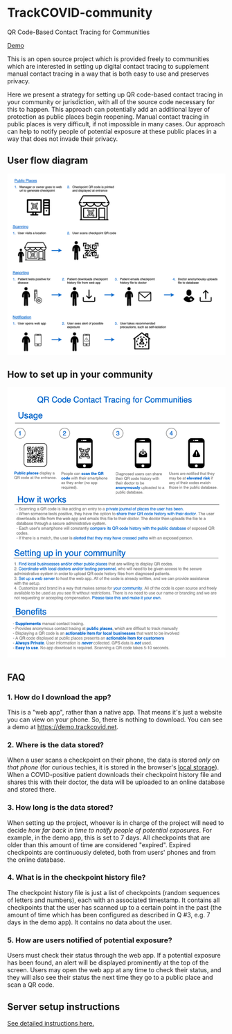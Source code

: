 # TrackCOVID-community

QR Code-Based Contact Tracing for Communities

[Demo](https://demo.trackcovid.net/)

This is an open source project which is provided freely to communities which are interested in setting up digital contact tracing to supplement manual contact tracing in a way that is both easy to use and preserves privacy.

Here we present a strategy for setting up QR code-based contact tracing in your community or jurisdiction, with all of the source code necessary for this to happen. This approach can potentially add an additional layer of protection as public places begin reopening. Manual contact tracing in public places is very difficult, if not impossible in many cases. Our approach can help to notify people of potential exposure at these public places in a way that does not invade their privacy.

## User flow diagram

![user flow diagram](doc/user-flow.png)

## How to set up in your community

![community setup](doc/qr-contact-tracing-flyer.png)

## FAQ

### 1. How do I download the app?

This is a "web app", rather than a native app. That means it's just a website you can view on your phone. So, there is nothing to download. You can see a demo at https://demo.trackcovid.net.

### 2. Where is the data stored?

When a user scans a checkpoint on their phone, the data is stored *only on that phone* (for curious techies, it is stored in the browser's [local storage](https://developer.mozilla.org/en-US/docs/Web/API/Window/localStorage)). When a COVID-positive patient downloads their checkpoint history file and shares this with their doctor, the data will be uploaded to an online database and stored there.

### 3. How long is the data stored?

When setting up the project, whoever is in charge of the project will need to decide *how far back in time to notify people of potential exposures*. For example, in the demo app, this is set to 7 days. All checkpoints that are older than this amount of time are considered "expired". Expired checkpoints are continuously deleted, both from users' phones and from the online database.

### 4. What is in the checkpoint history file?

The checkpoint history file is just a list of checkpoints (random sequences of letters and numbers), each with an associated timestamp. It contains all checkpoints that the user has scanned up to a certain point in the past (the amount of time which has been configured as described in Q #3, e.g. 7 days in the demo app). It contains no data about the user.

### 5. How are users notified of potential exposure?

Users must check their status through the web app. If a potential exposure has been found, an alert will be displayed prominently at the top of the screen. Users may open the web app at any time to check their status, and they will also see their status the next time they go to a public place and scan a QR code.

## Server setup instructions

[See detailed instructions here.](SETUP.md)
